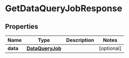 

# GetDataQueryJobResponse


## Properties

| Name | Type | Description | Notes |
|------------ | ------------- | ------------- | -------------|
|**data** | [**DataQueryJob**](DataQueryJob.md) |  |  [optional] |



